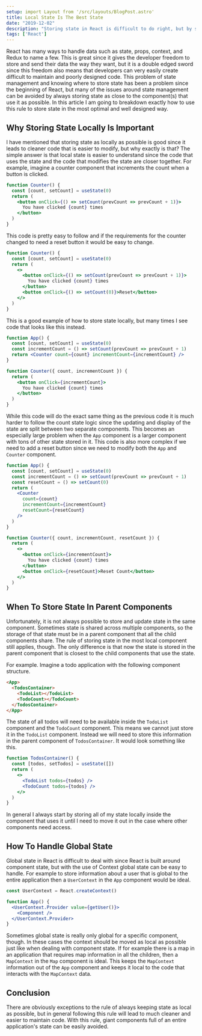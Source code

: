 ```yaml
---
setup: import Layout from '/src/layouts/BlogPost.astro'
title: Local State Is The Best State
date: "2019-12-02"
description: "Storing state in React is difficult to do right, but by storing state as locally as possible it can be a lot easier."
tags: ['React']
---
```


React has many ways to handle data such as state, props, context, and Redux to name a few. This is great since it gives the developer freedom to store and send their data the way they want, but it is a double edged sword since this freedom also means that developers can very easily create difficult to maintain and poorly designed code. This problem of state management and knowing where to store state has been a problem since the beginning of React, but many of the issues around state management can be avoided by always storing state as close to the component(s) that use it as possible. In this article I am going to breakdown exactly how to use this rule to store state in the most optimal and well designed way.

## Why Storing State Locally Is Important

I have mentioned that storing state as locally as possible is good since it leads to cleaner code that is easier to modify, but why exactly is that? The simple answer is that local state is easier to understand since the code that uses the state and the code that modifies the state are closer together. For example, imagine a counter component that increments the count when a button is clicked.
```jsx
function Counter() {
  const [count, setCount] = useState(0)
  return (
    <button onClick={() => setCount(prevCount => prevCount + 1)}>
      You have clicked {count} times
    </button>
  )
}
```
This code is pretty easy to follow and if the requirements for the counter changed to need a reset button it would be easy to change.
```jsx {8}
function Counter() {
  const [count, setCount] = useState(0)
  return (
    <>
      <button onClick={() => setCount(prevCount => prevCount + 1)}>
        You have clicked {count} times
      </button>
      <button onClick={() => setCount(0)}>Reset</button>
    </>
  )
}
```

This is a good example of how to store state locally, but many times I see code that looks like this instead.
```jsx
function App() {
  const [count, setCount] = useState(0)
  const incrementCount = () => setCount(prevCount => prevCount + 1)
  return <Counter count={count} incrementCount={incrementCount} />
}

function Counter({ count, incrementCount }) {
  return (
    <button onClick={incrementCount}>
      You have clicked {count} times
    </button>
  )
}
```
While this code will do the exact same thing as the previous code it is much harder to follow the count state logic since the updating and display of the state are split between two separate components. This becomes an especially large problem when the `App` component is a larger component with tons of other state stored in it. This code is also more complex if we need to add a reset button since we need to modify both the `App` and `Counter` component.
```jsx {4,9,20}
function App() {
  const [count, setCount] = useState(0)
  const incrementCount = () => setCount(prevCount => prevCount + 1)
  const resetCount = () => setCount(0)
  return (
    <Counter
      count={count}
      incrementCount={incrementCount}
      resetCount={resetCount}
    />
  )
}

function Counter({ count, incrementCount, resetCount }) {
  return (
    <>
      <button onClick={incrementCount}>
        You have clicked {count} times
      </button>
      <button onClick={resetCount}>Reset Count</button>
    </>
  )
}
```

## When To Store State In Parent Components

Unfortunately, it is not always possible to store and update state in the same component. Sometimes state is shared across multiple components, so the storage of that state must be in a parent component that all the child components share. The rule of storing state in the most local component still applies, though. The only difference is that now the state is stored in the parent component that is closest to the child components that use the state.

For example. Imagine a todo application with the following component structure.
```html
<App>
  <TodosContainer>
    <TodoList></TodoList>
    <TodoCount></TodoCount>
  </TodosContainer>
</App>
```
The state of all todos will need to be available inside the `TodoList` component and the `TodoCount` component. This means we cannot just store it in the `TodoList` component. Instead we will need to store this information in the parent component of `TodosContainer`. It would look something like this.
```jsx
function TodosContainer() {
  const [todos, setTodos] = useState([])
  return (
    <>
      <TodoList todos={todos} />
      <TodoCount todos={todos} />
    </>
  )
}
```

In general I always start by storing all of my state locally inside the component that uses it until I need to move it out in the case where other components need access.

## How To Handle Global State

Global state in React is difficult to deal with since React is built around component state, but with the use of Context global state can be easy to handle. For example to store information about a user that is global to the entire application then a `UserContext` in the `App` component would be ideal.
```jsx
const UserContext = React.createContext()

function App() {
  <UserContext.Provider value={getUser()}>
    <Component />
  </UserContext.Provider>
}
```

Sometimes global state is really only global for a specific component, though. In these cases the context should be moved as local as possible just like when dealing with component state. If for example there is a map in an application that requires map information in all the children, then a `MapContext` in the `Map` component is ideal. This keeps the `MapContext` information out of the `App` component and keeps it local to the code that interacts with the `MapContext` data.

## Conclusion

There are obviously exceptions to the rule of always keeping state as local as possible, but in general following this rule will lead to much cleaner and easier to maintain code. With this rule, giant components full of an entire application's state can be easily avoided.